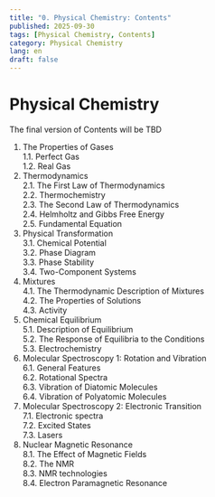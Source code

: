 ```yaml
---
title: "0. Physical Chemistry: Contents"
published: 2025-09-30
tags: [Physical Chemistry, Contents]
category: Physical Chemistry
lang: en
draft: false
---
```


# Physical Chemistry

The final version of Contents will be TBD

1. The Properties of Gases  
    1.1. Perfect Gas  
    1.2. Real Gas  
2. Thermodynamics  
    2.1. The First Law of Thermodynamics  
    2.2. Thermochemistry  
    2.3. The Second Law of Thermodynamics  
    2.4. Helmholtz and Gibbs Free Energy  
    2.5. Fundamental Equation  
3. Physical Transformation  
    3.1. Chemical Potential  
    3.2. Phase Diagram  
    3.3. Phase Stability  
    3.4. Two-Component Systems  
4. Mixtures  
    4.1. The Thermodynamic Description of Mixtures  
    4.2. The Properties of Solutions  
    4.3. Activity  
5. Chemical Equilibrium  
    5.1. Description of Equilibrium  
    5.2. The Response of Equilibria to the Conditions  
    5.3. Electrochemistry  
6. Molecular Spectroscopy 1: Rotation and Vibration  
    6.1. General Features  
    6.2. Rotational Spectra  
    6.3. Vibration of Diatomic Molecules  
    6.4. Vibration of Polyatomic Molecules  
7. Molecular Spectroscopy 2: Electronic Transition  
    7.1. Electronic spectra  
    7.2. Excited States  
    7.3. Lasers  
8. Nuclear Magnetic Resonance  
    8.1. The Effect of Magnetic Fields  
    8.2. The NMR  
    8.3. NMR technologies  
    8.4. Electron Paramagnetic Resonance  
    